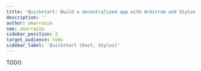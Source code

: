 ```yaml
---
title: 'Quickstart: Build a decentralized app with Arbitrum and Stylus (Rust)'
description: ''
author: amarrazza
sme: amarrazza
sidebar_position: 2
target_audience: todo
sidebar_label: 'Quickstart (Rust, Stylus)'
---
```


TODO
